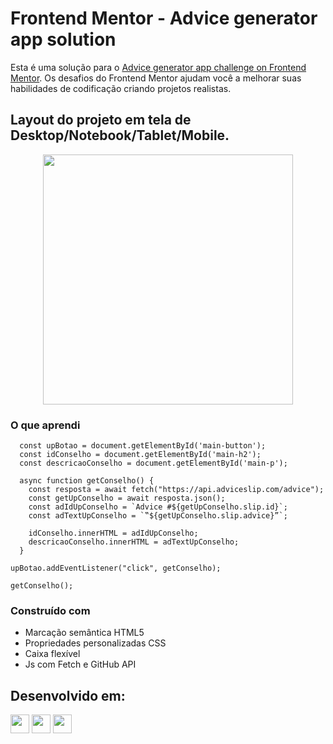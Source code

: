 # Frontend Mentor - Advice generator app solution

Esta é uma solução para o [Advice generator app challenge on Frontend Mentor](https://www.frontendmentor.io/challenges/advice-generator-app-QdUG-13db). 
Os desafios do Frontend Mentor ajudam você a melhorar suas habilidades de codificação criando projetos realistas.

## Layout do projeto em tela de Desktop/Notebook/Tablet/Mobile.

<div align="center">

  <img src="" width="400px"/>

</div>

### O que aprendi

```Js
  const upBotao = document.getElementById('main-button');
  const idConselho = document.getElementById('main-h2');
  const descricaoConselho = document.getElementById('main-p');

  async function getConselho() {
    const resposta = await fetch("https://api.adviceslip.com/advice");
    const getUpConselho = await resposta.json();
    const adIdUpConselho = `Advice #${getUpConselho.slip.id}`;
    const adTextUpConselho = `‟${getUpConselho.slip.advice}”`;

    idConselho.innerHTML = adIdUpConselho;
    descricaoConselho.innerHTML = adTextUpConselho;
  }

upBotao.addEventListener("click", getConselho);

getConselho();
```

### Construído com

- Marcação semântica HTML5
- Propriedades personalizadas CSS
- Caixa flexível
- Js com Fetch e GitHub API

## Desenvolvido em:

<div>
  <img src="https://cdn.jsdelivr.net/gh/devicons/devicon/icons/html5/html5-original.svg" width="30px"/>
  <img src="https://cdn.jsdelivr.net/gh/devicons/devicon/icons/css3/css3-original.svg" width="30px"/>
  <img src="https://cdn.jsdelivr.net/gh/devicons/devicon/icons/javascript/javascript-plain.svg" width="30px"/>
</div>
